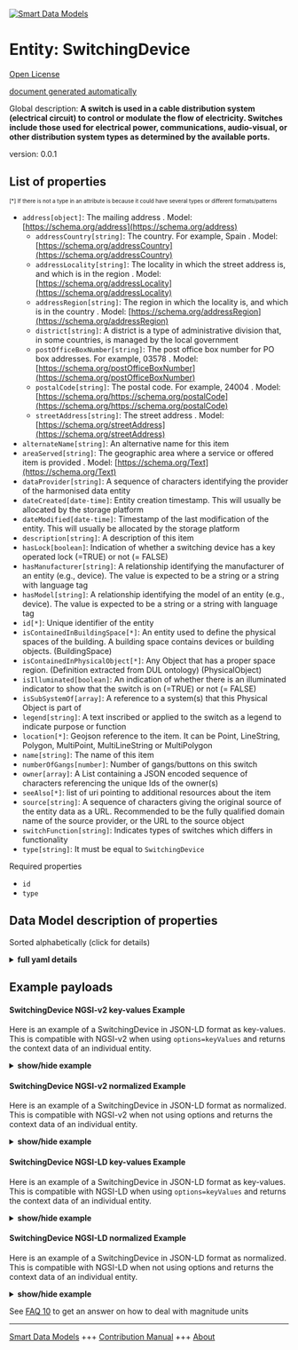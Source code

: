 <!-- 10-Header -->  
[![Smart Data Models](https://smartdatamodels.org/wp-content/uploads/2022/01/SmartDataModels_logo.png "Logo")](https://smartdatamodels.org)  
Entity: SwitchingDevice  
=======================<!-- /10-Header -->  
<!-- 15-License -->  
[Open License](https://github.com/smart-data-models//dataModel.S4BLDG/blob/master/SwitchingDevice/LICENSE.md)  
[document generated automatically](https://docs.google.com/presentation/d/e/2PACX-1vTs-Ng5dIAwkg91oTTUdt8ua7woBXhPnwavZ0FxgR8BsAI_Ek3C5q97Nd94HS8KhP-r_quD4H0fgyt3/pub?start=false&loop=false&delayms=3000#slide=id.gb715ace035_0_60)  
<!-- /15-License -->  
<!-- 20-Description -->  
Global description: **A switch is used in a cable distribution system (electrical circuit) to control or modulate the flow of electricity.  Switches include those used for electrical power, communications, audio-visual, or other distribution system types as determined by the available ports.**  
version: 0.0.1  
<!-- /20-Description -->  
<!-- 30-PropertiesList -->  

## List of properties  

<sup><sub>[*] If there is not a type in an attribute is because it could have several types or different formats/patterns</sub></sup>  
- `address[object]`: The mailing address  . Model: [https://schema.org/address](https://schema.org/address)	- `addressCountry[string]`: The country. For example, Spain  . Model: [https://schema.org/addressCountry](https://schema.org/addressCountry)  
	- `addressLocality[string]`: The locality in which the street address is, and which is in the region  . Model: [https://schema.org/addressLocality](https://schema.org/addressLocality)  
	- `addressRegion[string]`: The region in which the locality is, and which is in the country  . Model: [https://schema.org/addressRegion](https://schema.org/addressRegion)  
	- `district[string]`: A district is a type of administrative division that, in some countries, is managed by the local government    
	- `postOfficeBoxNumber[string]`: The post office box number for PO box addresses. For example, 03578  . Model: [https://schema.org/postOfficeBoxNumber](https://schema.org/postOfficeBoxNumber)  
	- `postalCode[string]`: The postal code. For example, 24004  . Model: [https://schema.org/https://schema.org/postalCode](https://schema.org/https://schema.org/postalCode)  
	- `streetAddress[string]`: The street address  . Model: [https://schema.org/streetAddress](https://schema.org/streetAddress)  
- `alternateName[string]`: An alternative name for this item  - `areaServed[string]`: The geographic area where a service or offered item is provided  . Model: [https://schema.org/Text](https://schema.org/Text)- `dataProvider[string]`: A sequence of characters identifying the provider of the harmonised data entity  - `dateCreated[date-time]`: Entity creation timestamp. This will usually be allocated by the storage platform  - `dateModified[date-time]`: Timestamp of the last modification of the entity. This will usually be allocated by the storage platform  - `description[string]`: A description of this item  - `hasLock[boolean]`: Indication of whether a switching device has a key operated lock (=TRUE) or not (= FALSE)  - `hasManufacturer[string]`: A relationship identifying the manufacturer of an entity (e.g., device). The value is expected to be a string or a string with language tag  - `hasModel[string]`: A relationship identifying the model of an entity (e.g., device). The value is expected to be a string or a string with language tag  - `id[*]`: Unique identifier of the entity  - `isContainedInBuildingSpace[*]`: An entity used to define the physical spaces of the building. A building space contains devices or building objects. (BuildingSpace)  - `isContainedInPhysicalObject[*]`: Any Object that has a proper space region.  (Definition extracted from DUL ontology) (PhysicalObject)  - `isIlluminated[boolean]`: An indication of whether there is an illuminated indicator to show that the switch is on (=TRUE) or not (= FALSE)  - `isSubSystemOf[array]`: A reference to a system(s) that this Physical Object is part of  - `legend[string]`: A text inscribed or applied to the switch as a legend to indicate purpose or function  - `location[*]`: Geojson reference to the item. It can be Point, LineString, Polygon, MultiPoint, MultiLineString or MultiPolygon  - `name[string]`: The name of this item  - `numberOfGangs[number]`: Number of gangs/buttons on this switch  - `owner[array]`: A List containing a JSON encoded sequence of characters referencing the unique Ids of the owner(s)  - `seeAlso[*]`: list of uri pointing to additional resources about the item  - `source[string]`: A sequence of characters giving the original source of the entity data as a URL. Recommended to be the fully qualified domain name of the source provider, or the URL to the source object  - `switchFunction[string]`: Indicates types of switches which differs in functionality  - `type[string]`: It must be equal to `SwitchingDevice`  <!-- /30-PropertiesList -->  
<!-- 35-RequiredProperties -->  
Required properties  
- `id`  - `type`  <!-- /35-RequiredProperties -->  
<!-- 40-RequiredProperties -->  
<!-- /40-RequiredProperties -->  
<!-- 50-DataModelHeader -->  
## Data Model description of properties  
Sorted alphabetically (click for details)  
<!-- /50-DataModelHeader -->  
<!-- 60-ModelYaml -->  
<details><summary><strong>full yaml details</strong></summary>    
```yaml  
SwitchingDevice:    
  description: 'A switch is used in a cable distribution system (electrical circuit) to control or modulate the flow of electricity.  Switches include those used for electrical power, communications, audio-visual, or other distribution system types as determined by the available ports.'    
  properties:    
    address:    
      description: The mailing address    
      properties:    
        addressCountry:    
          description: 'The country. For example, Spain'    
          type: string    
          x-ngsi:    
            model: https://schema.org/addressCountry    
            type: Property    
        addressLocality:    
          description: 'The locality in which the street address is, and which is in the region'    
          type: string    
          x-ngsi:    
            model: https://schema.org/addressLocality    
            type: Property    
        addressRegion:    
          description: 'The region in which the locality is, and which is in the country'    
          type: string    
          x-ngsi:    
            model: https://schema.org/addressRegion    
            type: Property    
        district:    
          description: 'A district is a type of administrative division that, in some countries, is managed by the local government'    
          type: string    
          x-ngsi:    
            type: Property    
        postOfficeBoxNumber:    
          description: 'The post office box number for PO box addresses. For example, 03578'    
          type: string    
          x-ngsi:    
            model: https://schema.org/postOfficeBoxNumber    
            type: Property    
        postalCode:    
          description: 'The postal code. For example, 24004'    
          type: string    
          x-ngsi:    
            model: https://schema.org/https://schema.org/postalCode    
            type: Property    
        streetAddress:    
          description: The street address    
          type: string    
          x-ngsi:    
            model: https://schema.org/streetAddress    
            type: Property    
        streetNr:    
          description: Number identifying a specific property on a public street    
          type: string    
          x-ngsi:    
            type: Property    
      type: object    
      x-ngsi:    
        model: https://schema.org/address    
        type: Property    
    alternateName:    
      description: An alternative name for this item    
      type: string    
      x-ngsi:    
        type: Property    
    areaServed:    
      description: The geographic area where a service or offered item is provided    
      type: string    
      x-ngsi:    
        model: https://schema.org/Text    
        type: Property    
    dataProvider:    
      description: A sequence of characters identifying the provider of the harmonised data entity    
      type: string    
      x-ngsi:    
        type: Property    
    dateCreated:    
      description: Entity creation timestamp. This will usually be allocated by the storage platform    
      format: date-time    
      type: string    
      x-ngsi:    
        type: Property    
    dateModified:    
      description: Timestamp of the last modification of the entity. This will usually be allocated by the storage platform    
      format: date-time    
      type: string    
      x-ngsi:    
        type: Property    
    description:    
      description: A description of this item    
      type: string    
      x-ngsi:    
        type: Property    
    hasLock:    
      description: Indication of whether a switching device has a key operated lock (=TRUE) or not (= FALSE)    
      type: boolean    
      x-ngsi:    
        type: Property    
    hasManufacturer:    
      description: 'A relationship identifying the manufacturer of an entity (e.g., device). The value is expected to be a string or a string with language tag'    
      type: string    
      x-ngsi:    
        type: Property    
    hasModel:    
      description: 'A relationship identifying the model of an entity (e.g., device). The value is expected to be a string or a string with language tag'    
      type: string    
      x-ngsi:    
        type: Property    
    id:    
      anyOf:    
        - description: Identifier format of any NGSI entity    
          maxLength: 256    
          minLength: 1    
          pattern: ^[\w\-\.\{\}\$\+\*\[\]`|~^@!,:\\]+$    
          type: string    
          x-ngsi:    
            type: Property    
        - description: Identifier format of any NGSI entity    
          format: uri    
          type: string    
          x-ngsi:    
            type: Property    
      description: Unique identifier of the entity    
      x-ngsi:    
        type: Property    
    isContainedInBuildingSpace:    
      anyOf:    
        - description: Identifier format of any NGSI entity    
          maxLength: 256    
          minLength: 1    
          pattern: ^[\w\-\.\{\}\$\+\*\[\]`|~^@!,:\\]+$    
          type: string    
          x-ngsi:    
            type: Property    
        - description: Identifier format of any NGSI entity    
          format: uri    
          type: string    
          x-ngsi:    
            type: Property    
      description: An entity used to define the physical spaces of the building. A building space contains devices or building objects. (BuildingSpace)    
      x-ngsi:    
        type: Property    
    isContainedInPhysicalObject:    
      anyOf:    
        - description: Identifier format of any NGSI entity    
          maxLength: 256    
          minLength: 1    
          pattern: ^[\w\-\.\{\}\$\+\*\[\]`|~^@!,:\\]+$    
          type: string    
          x-ngsi:    
            type: Property    
        - description: Identifier format of any NGSI entity    
          format: uri    
          type: string    
          x-ngsi:    
            type: Property    
      description: Any Object that has a proper space region.  (Definition extracted from DUL ontology) (PhysicalObject)    
      x-ngsi:    
        type: Property    
    isIlluminated:    
      description: An indication of whether there is an illuminated indicator to show that the switch is on (=TRUE) or not (= FALSE)    
      type: boolean    
      x-ngsi:    
        type: Property    
    isSubSystemOf:    
      description: A reference to a system(s) that this Physical Object is part of    
      items:    
        anyOf:    
          - description: Identifier format of any NGSI entity    
            maxLength: 256    
            minLength: 1    
            pattern: ^[\w\-\.\{\}\$\+\*\[\]`|~^@!,:\\]+$    
            type: string    
            x-ngsi:    
              type: Property    
          - description: Identifier format of any NGSI entity    
            format: uri    
            type: string    
            x-ngsi:    
              type: Property    
        description: Unique identifier of the entity    
        x-ngsi:    
          type: Property    
      type: array    
      x-ngsi:    
        type: Relationship    
    legend:    
      description: A text inscribed or applied to the switch as a legend to indicate purpose or function    
      type: string    
      x-ngsi:    
        type: Property    
    location:    
      description: 'Geojson reference to the item. It can be Point, LineString, Polygon, MultiPoint, MultiLineString or MultiPolygon'    
      oneOf:    
        - description: Geojson reference to the item. Point    
          properties:    
            bbox:    
              items:    
                type: number    
              minItems: 4    
              type: array    
            coordinates:    
              items:    
                type: number    
              minItems: 2    
              type: array    
            type:    
              enum:    
                - Point    
              type: string    
          required:    
            - type    
            - coordinates    
          title: GeoJSON Point    
          type: object    
          x-ngsi:    
            type: GeoProperty    
        - description: Geojson reference to the item. LineString    
          properties:    
            bbox:    
              items:    
                type: number    
              minItems: 4    
              type: array    
            coordinates:    
              items:    
                items:    
                  type: number    
                minItems: 2    
                type: array    
              minItems: 2    
              type: array    
            type:    
              enum:    
                - LineString    
              type: string    
          required:    
            - type    
            - coordinates    
          title: GeoJSON LineString    
          type: object    
          x-ngsi:    
            type: GeoProperty    
        - description: Geojson reference to the item. Polygon    
          properties:    
            bbox:    
              items:    
                type: number    
              minItems: 4    
              type: array    
            coordinates:    
              items:    
                items:    
                  items:    
                    type: number    
                  minItems: 2    
                  type: array    
                minItems: 4    
                type: array    
              type: array    
            type:    
              enum:    
                - Polygon    
              type: string    
          required:    
            - type    
            - coordinates    
          title: GeoJSON Polygon    
          type: object    
          x-ngsi:    
            type: GeoProperty    
        - description: Geojson reference to the item. MultiPoint    
          properties:    
            bbox:    
              items:    
                type: number    
              minItems: 4    
              type: array    
            coordinates:    
              items:    
                items:    
                  type: number    
                minItems: 2    
                type: array    
              type: array    
            type:    
              enum:    
                - MultiPoint    
              type: string    
          required:    
            - type    
            - coordinates    
          title: GeoJSON MultiPoint    
          type: object    
          x-ngsi:    
            type: GeoProperty    
        - description: Geojson reference to the item. MultiLineString    
          properties:    
            bbox:    
              items:    
                type: number    
              minItems: 4    
              type: array    
            coordinates:    
              items:    
                items:    
                  items:    
                    type: number    
                  minItems: 2    
                  type: array    
                minItems: 2    
                type: array    
              type: array    
            type:    
              enum:    
                - MultiLineString    
              type: string    
          required:    
            - type    
            - coordinates    
          title: GeoJSON MultiLineString    
          type: object    
          x-ngsi:    
            type: GeoProperty    
        - description: Geojson reference to the item. MultiLineString    
          properties:    
            bbox:    
              items:    
                type: number    
              minItems: 4    
              type: array    
            coordinates:    
              items:    
                items:    
                  items:    
                    items:    
                      type: number    
                    minItems: 2    
                    type: array    
                  minItems: 4    
                  type: array    
                type: array    
              type: array    
            type:    
              enum:    
                - MultiPolygon    
              type: string    
          required:    
            - type    
            - coordinates    
          title: GeoJSON MultiPolygon    
          type: object    
          x-ngsi:    
            type: GeoProperty    
      x-ngsi:    
        type: GeoProperty    
    name:    
      description: The name of this item    
      type: string    
      x-ngsi:    
        type: Property    
    numberOfGangs:    
      description: Number of gangs/buttons on this switch    
      type: number    
      x-ngsi:    
        type: Property    
    owner:    
      description: A List containing a JSON encoded sequence of characters referencing the unique Ids of the owner(s)    
      items:    
        anyOf:    
          - description: Identifier format of any NGSI entity    
            maxLength: 256    
            minLength: 1    
            pattern: ^[\w\-\.\{\}\$\+\*\[\]`|~^@!,:\\]+$    
            type: string    
            x-ngsi:    
              type: Property    
          - description: Identifier format of any NGSI entity    
            format: uri    
            type: string    
            x-ngsi:    
              type: Property    
        description: Unique identifier of the entity    
        x-ngsi:    
          type: Property    
      type: array    
      x-ngsi:    
        type: Property    
    seeAlso:    
      description: list of uri pointing to additional resources about the item    
      oneOf:    
        - items:    
            format: uri    
            type: string    
          minItems: 1    
          type: array    
        - format: uri    
          type: string    
      x-ngsi:    
        type: Property    
    source:    
      description: 'A sequence of characters giving the original source of the entity data as a URL. Recommended to be the fully qualified domain name of the source provider, or the URL to the source object'    
      type: string    
      x-ngsi:    
        type: Property    
    switchFunction:    
      description: Indicates types of switches which differs in functionality    
      type: string    
      x-ngsi:    
        type: Property    
    type:    
      description: It must be equal to `SwitchingDevice`    
      enum:    
        - SwitchingDevice    
      type: string    
      x-ngsi:    
        type: Property    
  required:    
    - id    
    - type    
  type: object    
  x-derived-from: "https://saref.etsi.org/saref4bldg/v1.1.2/#s4bldg:SwitchingDevice"    
  x-disclaimer: 'Redistribution and use in source and binary forms, with or without modification, are permitted  provided that the license conditions are met. Copyleft (c) 2022 Contributors to Smart Data Models Program'    
  x-license-url: https://github.com/smart-data-models/dataModel.S4BLDG/blob/master/SwitchingDevice/LICENSE.md    
  x-model-schema: https://smart-data-models.github.com/dataModel.SAREF4BLDG/SwitchingDevice/schema.json    
  x-model-tags: SAREF SwitchingDevice    
  x-version: 0.0.1    
```  
</details>    
<!-- /60-ModelYaml -->  
<!-- 70-MiddleNotes -->  
<!-- /70-MiddleNotes -->  
<!-- 80-Examples -->  
## Example payloads    
#### SwitchingDevice NGSI-v2 key-values Example    
Here is an example of a SwitchingDevice in JSON-LD format as key-values. This is compatible with NGSI-v2 when  using `options=keyValues` and returns the context data of an individual entity.  
<details><summary><strong>show/hide example</strong></summary>    
```json  
{  
  "id": "urn:ngsi-ld:SwitchingDevice:d8e17d30-bfcb-4ad1-9818-243476f0ff19",  
  "type": "SwitchingDevice",  
  "hasLock": false,  
  "isIlluminated": false,  
  "legend": "scalable",  
  "numberOfGangs": 0.544077071366429,  
  "switchFunction": "Buckinghamshire",  
  "isContainedInBuildingSpace": "urn:ngsi-ld:BuildingSpace:c7530605-2247-4bde-ae54-4a47f12ef77e",  
  "isContainedInPhysicalObject": "urn:ngsi-ld:PhysicalObject:b3524873-2c7c-4957-b565-c6960afb249f",  
  "isSubSystemOf": [  
    "urn:ngsi-ld:System:d464a297-36d2-48a5-b3de-b2ed2acbe8a5",  
    "urn:ngsi-ld:System:a503eea6-3293-4436-bda0-547c41cbfa32",  
    "urn:ngsi-ld:System:74c732c2-46a0-491d-8f69-d716f2fb2290"  
  ],  
  "hasManufacturer": "SwitchingDevice Company Inc.",  
  "hasModel": "SwitchingDevice 0.1.2",  
  "dateCreated": "2023-01-26T11:11:18Z",  
  "dateModified": "2023-01-26T13:36:28Z",  
  "source": "Import",  
  "name": "SwitchingDevice",  
  "alternateName": "SwitchingDevice type 2",  
  "description": "SwitchingDevice of limited SwitchingDevice types",  
  "dataProvider": "IFC file"  
}  
```  
</details>  
#### SwitchingDevice NGSI-v2 normalized Example    
Here is an example of a SwitchingDevice in JSON-LD format as normalized. This is compatible with NGSI-v2 when not using options and returns the context data of an individual entity.  
<details><summary><strong>show/hide example</strong></summary>    
```json  
{  
  "id": "urn:ngsi-ld:SwitchingDevice:70a299ac-a0dc-41dd-8435-1bf5894318b7",  
  "type": "SwitchingDevice",  
  "hasLock": {  
    "type": "Boolean",  
    "value": false  
  },  
  "isIlluminated": {  
    "type": "Boolean",  
    "value": false  
  },  
  "legend": {  
    "type": "Text",  
    "value": "azure"  
  },  
  "numberOfGangs": {  
    "type": "Float",  
    "value": 0.7570991778458094  
  },  
  "switchFunction": {  
    "type": "Text",  
    "value": "Pennsylvania"  
  },  
  "isContainedInBuildingSpace": {  
    "type": "URL",  
    "value": "urn:ngsi-ld:BuildingSpace:fd192f21-f024-44c0-a65e-f4c6496b90db"  
  },  
  "isContainedInPhysicalObject": {  
    "type": "URL",  
    "value": "urn:ngsi-ld:PhysicalObject:12cc4e62-5aae-40e4-8ec3-cf7d03428278"  
  },  
  "isSubSystemOf": {  
    "type": "array",  
    "value": [  
      {  
        "type": "URL",  
        "value": "urn:ngsi-ld:System:39fdf781-f35a-4371-a82b-12e07350d2f9"  
      },  
      {  
        "type": "URL",  
        "value": "urn:ngsi-ld:System:637cc212-2eeb-4b81-abb9-5a9004e2c306"  
      },  
      {  
        "type": "URL",  
        "value": "urn:ngsi-ld:System:f2b36833-fcb4-42c0-9f65-dbecee562bfc"  
      }  
    ]  
  },  
  "hasManufacturer": {  
    "type": "Text",  
    "value": "SwitchingDevice Company Inc."  
  },  
  "hasModel": {  
    "type": "Text",  
    "value": "SwitchingDevice 0.1.2"  
  },  
  "dateCreated": {  
    "type": "DateTime",  
    "value": "2023-01-25T14:36:12.8047906+01:00"  
  },  
  "dateModified": {  
    "type": "DateTime",  
    "value": "2023-01-26T14:13:46.8572673+01:00"  
  },  
  "source": {  
    "type": "Text",  
    "value": "Import"  
  },  
  "name": {  
    "type": "Text",  
    "value": "SwitchingDevice"  
  },  
  "alternateName": {  
    "type": "Text",  
    "value": "SwitchingDevice type 2"  
  },  
  "description": {  
    "type": "Text",  
    "value": "SwitchingDevice of limited SwitchingDevice types"  
  },  
  "dataProvider": {  
    "type": "Text",  
    "value": "IFC file"  
  }  
}  
```  
</details>  
#### SwitchingDevice NGSI-LD key-values Example    
Here is an example of a SwitchingDevice in JSON-LD format as key-values. This is compatible with NGSI-LD when  using `options=keyValues` and returns the context data of an individual entity.  
<details><summary><strong>show/hide example</strong></summary>    
```json  
{  
  "id": "urn:ngsi-ld:SwitchingDevice:00b594ac-3494-4b6f-8a5b-c4882d204cae",  
  "type": "SwitchingDevice",  
  "hasLock": true,  
  "isIlluminated": false,  
  "legend": "collaborative",  
  "numberOfGangs": 0.541629847213168,  
  "switchFunction": "Bermudian Dollar customarily known as Bermuda Dollar",  
  "isContainedInBuildingSpace": "urn:ngsi-ld:BuildingSpace:1bd1de21-886b-4ddb-9330-64c8e5a08f50",  
  "isContainedInPhysicalObject": "urn:ngsi-ld:PhysicalObject:1caf12ed-a715-4d64-bec7-a325e6d6b0dd",  
  "isSubSystemOf": [  
    "urn:ngsi-ld:System:9d61eceb-dc6f-4bfd-8068-218f5999f951",  
    "urn:ngsi-ld:System:0e6df523-0bcf-4433-b7ea-edc645e46410",  
    "urn:ngsi-ld:System:749d7847-f7f9-42a7-b3aa-8be01f7f2892"  
  ],  
  "hasManufacturer": "SwitchingDevice Company Inc.",  
  "hasModel": "SwitchingDevice 0.1.2",  
  "dateCreated": "2023-01-25T22:22:20Z",  
  "dateModified": "2023-01-26T04:25:27Z",  
  "source": "Import",  
  "name": "SwitchingDevice",  
  "alternateName": "SwitchingDevice type 2",  
  "description": "SwitchingDevice of limited SwitchingDevice types",  
  "dataProvider": "IFC file",  
  "@context": [  
    "https://raw.githubusercontent.com/smart-data-models/dataModel.S4BLDG/master/context.jsonld",  
    "https://uri.etsi.org/ngsi-ld/v1/ngsi-ld-core-context.jsonld"  
  ]  
}  
```  
</details>  
#### SwitchingDevice NGSI-LD normalized Example    
Here is an example of a SwitchingDevice in JSON-LD format as normalized. This is compatible with NGSI-LD when not using options and returns the context data of an individual entity.  
<details><summary><strong>show/hide example</strong></summary>    
```json  
{  
  "id": "urn:ngsi-ld:SwitchingDevice:89173dc8-f726-4b8f-81dc-37dcc5d475f0",  
  "type": "SwitchingDevice",  
  "hasLock": {  
    "type": "Property",  
    "value": false  
  },  
  "isIlluminated": {  
    "type": "Property",  
    "value": false  
  },  
  "legend": {  
    "type": "Property",  
    "value": "back up"  
  },  
  "numberOfGangs": {  
    "type": "Property",  
    "value": 0.5828729445432342  
  },  
  "switchFunction": {  
    "type": "Property",  
    "value": "West Virginia"  
  },  
  "isContainedInBuildingSpace": {  
    "type": "Relationship",  
    "object": "urn:ngsi-ld:BuildingSpace:beccbf7b-2aa0-4dc1-adf3-42054cc2e91e"  
  },  
  "isContainedInPhysicalObject": {  
    "type": "Relationship",  
    "object": "urn:ngsi-ld:PhysicalObject:61dd8c81-0312-45b3-9124-b583cb813cdf"  
  },  
  "isSubSystemOf": [  
    {  
      "type": "Relationship",  
      "object": "urn:ngsi-ld:System:11496c39-7ff1-49ea-8a5c-5bc46ecd6d51"  
    },  
    {  
      "type": "Relationship",  
      "object": "urn:ngsi-ld:System:93fc5f6f-03b4-4f6c-a339-8cb30d5a504d"  
    },  
    {  
      "type": "Relationship",  
      "object": "urn:ngsi-ld:System:3ca1ea38-b73c-4731-aaa1-0c050dac66a9"  
    }  
  ],  
  "hasManufacturer": {  
    "type": "Property",  
    "value": "SwitchingDevice Company Inc."  
  },  
  "hasModel": {  
    "type": "Property",  
    "value": "SwitchingDevice 0.1.2"  
  },  
  "dateCreated": {  
    "type": "Property",  
    "value": "2023-01-26T01:16:50Z"  
  },  
  "dateModified": {  
    "type": "Property",  
    "value": "2023-01-26T03:54:22Z"  
  },  
  "source": {  
    "type": "Property",  
    "value": "Import"  
  },  
  "name": {  
    "type": "Property",  
    "value": "SwitchingDevice"  
  },  
  "alternateName": {  
    "type": "Property",  
    "value": "SwitchingDevice type 2"  
  },  
  "description": {  
    "type": "Property",  
    "value": "SwitchingDevice of limited SwitchingDevice types"  
  },  
  "dataProvider": {  
    "type": "Property",  
    "value": "IFC file"  
  },  
  "@context": [  
    "https://raw.githubusercontent.com/smart-data-models/dataModel.S4BLDG/master/context.jsonld",  
    "https://uri.etsi.org/ngsi-ld/v1/ngsi-ld-core-context.jsonld"  
  ]  
}  
```  
</details><!-- /80-Examples -->  
<!-- 90-FooterNotes -->  
<!-- /90-FooterNotes -->  
<!-- 95-Units -->  
See [FAQ 10](https://smartdatamodels.org/index.php/faqs/) to get an answer on how to deal with magnitude units  
<!-- /95-Units -->  
<!-- 97-LastFooter -->  
---  
[Smart Data Models](https://smartdatamodels.org) +++ [Contribution Manual](https://bit.ly/contribution_manual) +++ [About](https://bit.ly/Introduction_SDM)<!-- /97-LastFooter -->  
